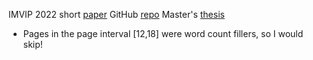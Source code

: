IMVIP 2022 short [paper](https://jamescallanan.github.io/assets/ShortPaper.pdf)
GitHub [repo](https://github.com/JamesCallanan/Grad-CAM)
Master's [thesis](https://jamescallanan.github.io/assets/thesis.pdf)

- Pages in the page interval [12,18] were word count fillers, so I would skip!
